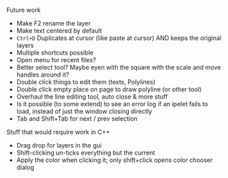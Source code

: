 Future work
- Make F2 rename the layer
- Make text centered by default
- `Ctrl+D` Duplicates at cursor (like paste at cursor) AND keeps the original layers
- Multiple shortcuts possible
- Open menu for recent files?
- Better select tool? Maybe eyen with the square with the scale and move handles around it? 
- Double click things to edit them (texts, Polylines)
- Double click empty place on page to draw polyline (or other tool)
- Overhaul the line editing tool, auto close & more stuff
- Is it possible (to some extend) to see an error log if an ipelet fails to load, instead of just the window closing directly
- Tab and Shift+Tab for next / prev selection

Stuff that would require work in C++
- Drag drop for layers in the gui
- Shift-clicking un-ticks everything but the current 
- Apply the color when clicking it; only shift+click opens color chooser dialog
